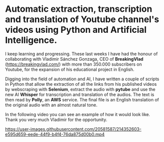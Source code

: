 # Automatic extraction, transcription and translation of Youtube channel's videos using Python and Artificial Intelligence.

I keep learning and progressing. These last weeks I have had the honour of collaborating with Vladimir Sánchez Gonzaga, CEO of **BreakingVlad** (https://breakingvlad.com/) with more than 350.000 subscribers on Youtube, for the expansion of his educational project in English.

Digging into the field of automation and AI, I have written a couple of scripts in Python that allow the extraction of all the links from his published videos by webscraping with **Selenium**, extract the audio with **pytube** and use the new AI **Whisper** for transcription and translation of the audios. The text is then read by **Polly**, an **AWS** service. The final file is an English translation of the original audio with an almost natural tone.

In the following video you can see an example of how it would look like. Thank you very much Vladimir for the opportunity.

https://user-images.githubusercontent.com/20581587/214352603-e595d659-eede-44f9-b4f4-76da875d00b0.mp4
